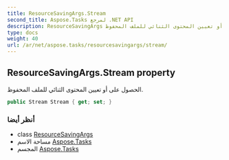 ```yaml
---
title: ResourceSavingArgs.Stream
second_title: Aspose.Tasks لمرجع .NET API
description: ResourceSavingArgs ملكية. الحصول على أو تعيين المحتوى الثنائي للملف المحفوظ.
type: docs
weight: 40
url: /ar/net/aspose.tasks/resourcesavingargs/stream/
---
```

## ResourceSavingArgs.Stream property

الحصول على أو تعيين المحتوى الثنائي للملف المحفوظ.

```csharp
public Stream Stream { get; set; }
```

### أنظر أيضا

* class [ResourceSavingArgs](../)
* مساحة الاسم [Aspose.Tasks](../../resourcesavingargs/)
* المجسم [Aspose.Tasks](../../../)



